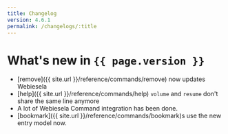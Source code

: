 ```yaml
---
title: Changelog
version: 4.6.1
permalink: /changelogs/:title
---
```


# What's new in `{{ page.version }}`
- [remove]({{ site.url }}/reference/commands/remove) now updates Webiesela
- [help]({{ site.url }}/reference/commands/help) `volume` and `resume` don't share the same line anymore
- A lot of Webiesela Command integration has been done.
- [bookmark]({{ site.url }}/reference/commands/bookmark)s use the new entry model now.
